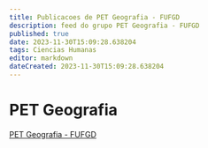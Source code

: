 ```yaml
---
title: Publicacoes de PET Geografia - FUFGD 
description: feed do grupo PET Geografia - FUFGD
published: true
date: 2023-11-30T15:09:28.638204
tags: Ciencias Humanas
editor: markdown
dateCreated: 2023-11-30T15:09:28.638204
---
```


# PET Geografia
[PET Geografia - FUFGD](/grupo/70PETGeografiaFUFGD.md)